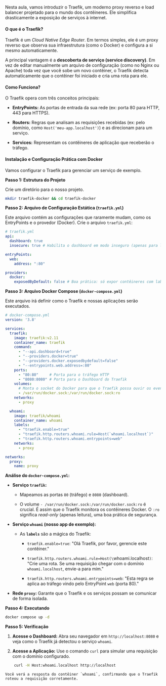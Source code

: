 Nesta aula, vamos introduzir o Traefik, um moderno proxy reverso e load balancer projetado para o mundo dos contêineres. Ele simplifica drasticamente a exposição de serviços à internet.

#### **O que é o Traefik?**

Traefik é um _Cloud Native Edge Router_. Em termos simples, ele é um proxy reverso que observa sua infraestrutura (como o Docker) e configura a si mesmo automaticamente.

A principal vantagem é a **descoberta de serviço (service discovery)**. Em vez de editar manualmente um arquivo de configuração (como no Nginx ou Apache) toda vez que você sobe um novo contêiner, o Traefik detecta automaticamente que o contêiner foi iniciado e cria uma rota para ele.

#### **Como Funciona?**

O Traefik opera com três conceitos principais:

- **EntryPoints:** As portas de entrada da sua rede (ex: porta 80 para HTTP, 443 para HTTPS).
    
- **Routers:** Regras que analisam as requisições recebidas (ex: pelo domínio, como `Host('meu-app.localhost')`) e as direcionam para um serviço.
    
- **Services:** Representam os contêineres de aplicação que receberão o tráfego.
    

#### **Instalação e Configuração Prática com Docker**

Vamos configurar o Traefik para gerenciar um serviço de exemplo.

**Passo 1: Estrutura do Projeto**

Crie um diretório para o nosso projeto.

```BASH
mkdir traefik-docker && cd traefik-docker
```

**Passo 2: Arquivo de Configuração Estática (`traefik.yml`)**

Este arquivo contém as configurações que raramente mudam, como os EntryPoints e o provedor (Docker). Crie o arquivo `traefik.yml`:

```YAML
# traefik.yml
api:
  dashboard: true
  insecure: true # Habilita o dashboard em modo inseguro (apenas para lab)

entryPoints:
  web:
    address: ":80"

providers:
  docker:
    exposedByDefault: false # Boa prática: só expor contêineres com label explícito
```

**Passo 3: Arquivo Docker Compose (`docker-compose.yml`)**

Este arquivo irá definir como o Traefik e nossas aplicações serão executados.

```YAML
# docker-compose.yml
version: '3.8'

services:
  traefik:
    image: traefik:v2.11
    container_name: traefik
    command:
      - "--api.dashboard=true"
      - "--providers.docker=true"
      - "--providers.docker.exposedbydefault=false"
      - "--entrypoints.web.address=:80"
    ports:
      - "80:80"     # Porta para o tráfego HTTP
      - "8080:8080" # Porta para o Dashboard do Traefik
    volumes:
      # Monta o socket do Docker para que o Traefik possa ouvir os eventos
      - /var/run/docker.sock:/var/run/docker.sock:ro
    networks:
      - proxy

  whoami:
    image: traefik/whoami
    container_name: whoami
    labels:
      - "traefik.enable=true"
      - "traefik.http.routers.whoami.rule=Host(`whoami.localhost`)"
      - "traefik.http.routers.whoami.entrypoints=web"
    networks:
      - proxy

networks:
  proxy:
    name: proxy
```

**Análise do `docker-compose.yml`:**

- **Serviço `traefik`:**
    
    - Mapeamos as portas `80` (tráfego) e `8080` (dashboard).
        
    - O volume `- /var/run/docker.sock:/var/run/docker.sock:ro` é crucial. É assim que o Traefik monitora os contêineres Docker. O `:ro` significa _read-only_ (apenas leitura), uma boa prática de segurança.
        
- **Serviço `whoami` (nosso app de exemplo):**
    
    - As **`labels`** são a mágica do Traefik:
        
        - `traefik.enable=true`: "Olá Traefik, por favor, gerencie este contêiner."
            
        - `traefik.http.routers.whoami.rule=Host(\`whoami.localhost`)`: "Crie uma rota. Se uma requisição chegar com o domínio` whoami.localhost`, envie-a para mim."
            
        - `traefik.http.routers.whoami.entrypoints=web`: "Esta regra se aplica ao tráfego vindo pelo EntryPoint `web` (porta 80)."
            
- **Rede `proxy`:** Garante que o Traefik e os serviços possam se comunicar de forma isolada.
    

**Passo 4: Executando**

```bash
docker compose up -d
```

**Passo 5: Verificação**

1. **Acesse o Dashboard:** Abra seu navegador em `http://localhost:8080` e veja como o Traefik já detectou o serviço `whoami`.
    
2. **Acesse a Aplicação:** Use o comando `curl` para simular uma requisição com o domínio configurado.
    
```bash
    curl -H Host:whoami.localhost http://localhost
```
    
    Você verá a resposta do contêiner `whoami`, confirmando que o Traefik roteou a requisição corretamente.